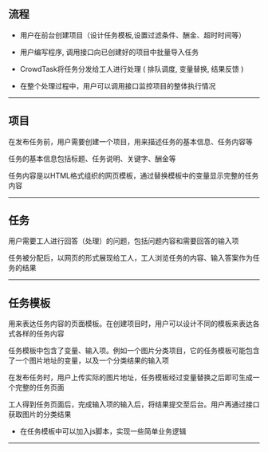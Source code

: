 
## 流程

* 用户在前台创建项目（设计任务模板,设置过滤条件、酬金、超时时间等）

* 用户编写程序, 调用接口向已创建好的项目中批量导入任务

* CrowdTask将任务分发给工人进行处理 ( 排队调度, 变量替换, 结果反馈 )

* 在整个处理过程中，用户可以调用接口监控项目的整体执行情况

------

## 项目

在发布任务前，用户需要创建一个项目，用来描述任务的基本信息、任务内容等

任务的基本信息包括标题、任务说明、关键字、酬金等

任务内容是以HTML格式组织的网页模板，通过替换模板中的变量显示完整的任务内容

------

## 任务

用户需要工人进行回答（处理）的问题，包括问题内容和需要回答的输入项

任务被分配后，以网页的形式展现给工人，工人浏览任务的内容、输入答案作为任务的结果

------

## 任务模板

用来表达任务内容的页面模板。在创建项目时，用户可以设计不同的模板来表达各式各样的任务内容

任务模板中包含了变量、输入项。例如一个图片分类项目，它的任务模板可能包含了一个图片地址的变量，以及一个分类结果的输入项

在发布任务时，用户上传实际的图片地址，任务模板经过变量替换之后即可生成一个完整的任务页面

工人得到任务页面后，完成输入项的输入后，将结果提交至后台。用户再通过接口获取图片的分类结果

* 在任务模板中可以加入js脚本，实现一些简单业务逻辑

------





